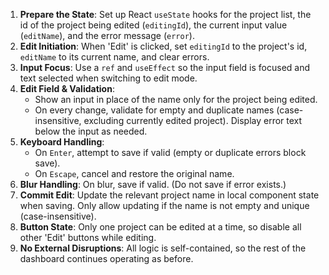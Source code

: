 1. **Prepare the State**: Set up React `useState` hooks for the project list, the id of the project being edited (`editingId`), the current input value (`editName`), and the error message (`error`).
2. **Edit Initiation**: When 'Edit' is clicked, set `editingId` to the project's id, `editName` to its current name, and clear errors.
3. **Input Focus**: Use a `ref` and `useEffect` so the input field is focused and text selected when switching to edit mode.
4. **Edit Field & Validation**:
   - Show an input in place of the name only for the project being edited. 
   - On every change, validate for empty and duplicate names (case-insensitive, excluding currently edited project). Display error text below the input as needed.
5. **Keyboard Handling**: 
   - On `Enter`, attempt to save if valid (empty or duplicate errors block save).
   - On `Escape`, cancel and restore the original name.
6. **Blur Handling**: On blur, save if valid. (Do not save if error exists.)
7. **Commit Edit**: Update the relevant project name in local component state when saving. Only allow updating if the name is not empty and unique (case-insensitive).
8. **Button State**: Only one project can be edited at a time, so disable all other 'Edit' buttons while editing.
9. **No External Disruptions**: All logic is self-contained, so the rest of the dashboard continues operating as before.